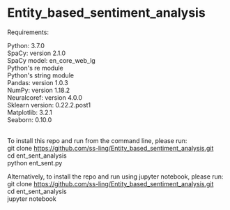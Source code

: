 # Entity_based_sentiment_analysis

Requirements: 

Python: 3.7.0 <br />
SpaCy: version 2.1.0 <br />
SpaCy model: en_core_web_lg <br />
Python's re module <br />
Python's string module <br />
Pandas: version 1.0.3 <br />
NumPy: version 1.18.2 <br />
Neuralcoref: version 4.0.0 <br />
Sklearn version: 0.22.2.post1 <br />
Matplotlib: 3.2.1 <br />
Seaborn: 0.10.0 <br />  <br />

To install this repo and run from the command line, please run: <br />
git clone https://github.com/ss-ling/Entity_based_sentiment_analysis.git <br />
cd ent_sent_analysis <br />
python ent_sent.py

Alternatively, to install the repo and run using jupyter notebook, please run: <br />
git clone https://github.com/ss-ling/Entity_based_sentiment_analysis.git <br />
cd ent_sent_analysis <br />
jupyter notebook


